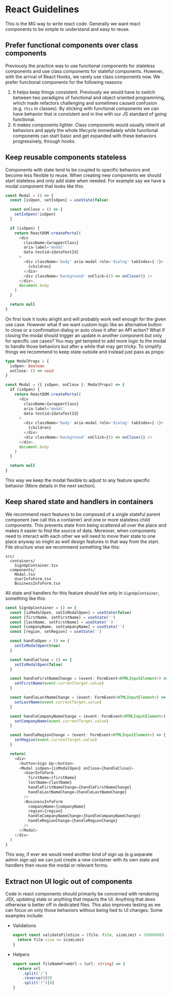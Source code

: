 # React Guidelines

This is the MG way to write react code. Generally we want react components to be simple to understand and easy to reuse.

## Prefer functional components over class components

Previously the practice was to use functional components for stateless components and use class components for stateful components. However, with the arrival of React Hooks, we rarely use class components now. We prefer functional components for the following reasons:

1. It helps keep things consistent. Previously we would have to switch between two paradigms of functional and object oriented programming, which made refactors challenging and sometimes caused confusion (e.g. `this` in classes). By sticking with functional components we can have behavior that is consistent and in line with our JS standard of going functional.
2. It makes components lighter. Class components would usually inherit all behaviors and apply the whole lifecycle immediately while functional components can start basic and get expanded with these behaviors progressively, through hooks.

## Keep reusable components stateless

Components with state tend to be coupled to specific behaviors and become less flexible to reuse. When creating new components we should start stateless and only add state when needed. For example say we have a modal component that looks like this:
  ```typescript
  const Modal = () => {
    const [isOpen, setIsOpen] = useState(false)

    const onClose = () => {
      setIsOpen(!isOpen)
    }

    if (isOpen) {
      return ReactDOM.createPortal(
        <div
          className={wrapperClass}
          aria-label='modal'
          data-testid={dataTestId}
        >
          <div className='body' aria-modal role='dialog' tabIndex={-1}>
            {children}
          </div>
          <div className='background' onClick={() => onClose()} />
        </div>,
        document.body
      )
    }

    return null
  }
  ```

On first look it looks alright and will probably work well enough for the given use case. However what if we want custom logic like an alternative button to close or a confirmation dialog or auto close it after an API action? What if closing the modal should trigger an update in another component but only for specific use cases? You may get tempted to add more logic to the modal to handle those behaviors but after a while that may get tricky. To simplify things we recommend to keep state outside and instead just pass as props:
  ```typescript
  type ModalProps = {
    isOpen: boolean
    onClose: () => void
  }

  const Modal = ({ isOpen, onClose }: ModalProps) => {
    if (isOpen) {
      return ReactDOM.createPortal(
        <div
          className={wrapperClass}
          aria-label='modal'
          data-testid={dataTestId}
        >
          <div className='body' aria-modal role='dialog' tabIndex={-1}>
            {children}
          </div>
          <div className='background' onClick={() => onClose()} />
        </div>,
        document.body
      )
    }

    return null
  }
  ```
This way we keep the modal flexible to adjust to any feature specific behavior (More details in the next section).

## Keep shared state and handlers in containers

We recommend react features to be composed of a single stateful parent component (we call this a container) and one or more stateless child components. This prevents state from being scattered all over the place and makes it easier to find the source of data. Moreover, when components need to interact with each other we will need to move their state to one place anyway so might as well design features in that way from the start. File structure wise we recommend something like this:
```
src/
  containers/
    SignUpContainer.tsx
  components/
    Modal.tsx
    UserInfoForm.tsx
    BusinessInfoForm.tsx
```

All state and handlers for this feature should live only in `SignUpContainer`, something like this:
```typescript
const SignUpContainer = () => {
  const [isModalOpen, setIsModalOpen] = useState(false)
  const [firstName, setFirstName] = useState('')
  const [lastName, setFirstName] = useState('')
  const [companyName, setCompanyName] = useState('')
  const [region, setRegion] = useState('')

  const handleOpen = () => {
    setIsModalOpen(true)
  }

  const handleClose = () => {
    setIsModalOpen(false)
  }

  const handleFirstNameChange = (event: FormEvent<HTMLInputElement>) => {
    setFirstName(event.currentTarget.value)
  }

  const handleLastNameChange = (event: FormEvent<HTMLInputElement>) => {
    setLastName(event.currentTarget.value)
  }

  const handleCompanyNameChange = (event: FormEvent<HTMLInputElement>) => {
    setCompanyName(event.currentTarget.value)
  }

  const handleRegionChange = (event: FormEvent<HTMLInputElement>) => {
    setRegion(event.currentTarget.value)
  }

  return(
    <div>
      <button>Sign Up</button>
      <Modal isOpen={isModalOpen} onClose={handleClose}>
        <UserInfoForm
          firstName={firstName}
          lastName={lastName}
          handleFirstNameChange={handleFirstNameChange}
          handleLastNameChange={handleLastNameChange}
        />
        <BusinessInfoForm
          companyName={companyName}
          region={region}
          handleCompanyNameChange={handleCompanyNameChange}
          handleRegionChange={handleRegionChange}
        />
      </Modal>
    </div>
  )
}
```

This way, if ever we would need another kind of sign up (e.g.separate admin sign up) we can just create a new container with its own state and handlers then reuse the modal or relevant forms.

## Extract non UI logic out of components

Code in react components should primarily be concerned with rendering JSX, updating state or anything that impacts the UI. Anything that does otherwise is better off in dedicated files. This also improves testing as we can focus on only those behaviors without being tied to UI changes. Some examples include:
- Validations
  ```typescript
  export const validateFileSize = (file: File, sizeLimit = 20000000) => {
    return file.size <= sizeLimit
  }
  ```
- Helpers
  ```typescript
  export const fileNameFromUrl = (url: string) => {
    return url
      .split('/')
      .reverse()[0]
      .split('?')[0]
  }

  ```
